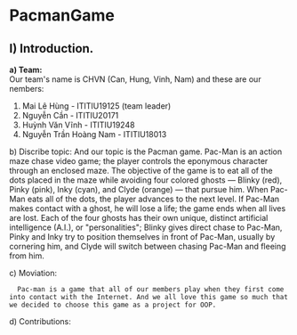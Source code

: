 <h1>PacmanGame</h1>

 <h2>I) Introduction.</h2>
 <p><strong>a) Team:</strong><br>
   Our team's name is CHVN (Can, Hung, Vinh, Nam) and these are our nembers:</p>
      <ol><li>Mai Lê Hùng - ITITIU19125 (team leader)</li>
      <li>Nguyễn Cần  - ITITIU20171</li>
      <li>Huỳnh Văn Vĩnh  - ITITIU19248</li>
      <li>Nguyễn Trần Hoàng Nam - ITITIU18013</li></ol>
      
   b) Discribe topic:
      And our topic is the Pacman game. Pac-Man is an action maze chase video game; the player controls the eponymous character through an enclosed maze. The objective      of the game is to eat all of the dots placed in the maze while avoiding four colored ghosts — Blinky (red), Pinky (pink), Inky (cyan), and Clyde (orange) — that          pursue him. When Pac-Man eats all of the dots, the player advances to the next level. If Pac-Man makes contact with a ghost, he will lose a life; the game ends when      all lives are lost. Each of the four ghosts has their own unique, distinct artificial intelligence (A.I.), or "personalities"; Blinky gives direct chase to Pac-Man,      Pinky and Inky try to position themselves in front of Pac-Man, usually by cornering him, and Clyde will switch between chasing Pac-Man and fleeing from him.
   
   c) Moviation: 
   
      Pac-man is a game that all of our members play when they first come into contact with the Internet. And we all love this game so much that we decided to choose this game as a project for OOP.
      
   d) Contributions: 
   
   

